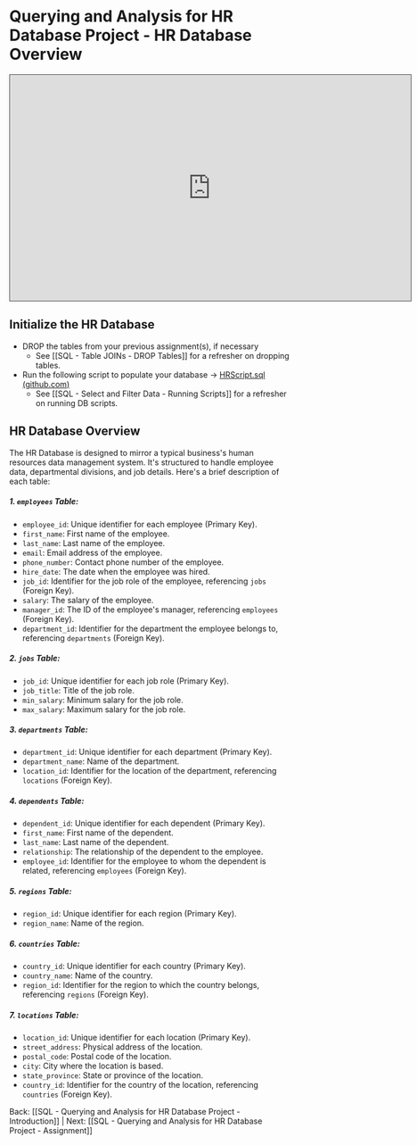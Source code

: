 

# Querying and Analysis for HR Database Project - HR Database Overview

<iframe src="https://egator.hosted.panopto.com/Panopto/Pages/Embed.aspx?id=1bda4f91-4cd6-4dad-b0e3-b10100555862&autoplay=false&offerviewer=true&showtitle=true&showbrand=true&captions=false&interactivity=all" height="405" width="720" style="border: 1px solid #464646;" allowfullscreen allow="autoplay" aria-label="Panopto Embedded Video Player"></iframe>

## Initialize the HR Database

- DROP the tables from your previous assignment(s), if necessary
	- See [[SQL - Table JOINs - DROP Tables]] for a refresher on dropping tables.
- Run the following script to populate your database -> <a href="https://github.com/kellerflint/Class-Intro-SQL/blob/hugo/content/Files/HRScript.sql">HRScript.sql (github.com)</a>
	- See [[SQL - Select and Filter Data - Running Scripts]] for a refresher on running DB scripts.
## HR Database Overview

The HR Database is designed to mirror a typical business's human resources data management system. It's structured to handle employee data, departmental divisions, and job details. Here's a brief description of each table:

##### 1. `employees` Table:

- `employee_id`: Unique identifier for each employee (Primary Key).
- `first_name`: First name of the employee.
- `last_name`: Last name of the employee.
- `email`: Email address of the employee.
- `phone_number`: Contact phone number of the employee.
- `hire_date`: The date when the employee was hired.
- `job_id`: Identifier for the job role of the employee, referencing `jobs` (Foreign Key).
- `salary`: The salary of the employee.
- `manager_id`: The ID of the employee's manager, referencing `employees` (Foreign Key).
- `department_id`: Identifier for the department the employee belongs to, referencing `departments` (Foreign Key).

##### 2. `jobs` Table:

- `job_id`: Unique identifier for each job role (Primary Key).
- `job_title`: Title of the job role.
- `min_salary`: Minimum salary for the job role.
- `max_salary`: Maximum salary for the job role.

##### 3. `departments` Table:

- `department_id`: Unique identifier for each department (Primary Key).
- `department_name`: Name of the department.
- `location_id`: Identifier for the location of the department, referencing `locations` (Foreign Key).

##### 4. `dependents` Table:

- `dependent_id`: Unique identifier for each dependent (Primary Key).
- `first_name`: First name of the dependent.
- `last_name`: Last name of the dependent.
- `relationship`: The relationship of the dependent to the employee.
- `employee_id`: Identifier for the employee to whom the dependent is related, referencing `employees` (Foreign Key).

##### 5. `regions` Table:

- `region_id`: Unique identifier for each region (Primary Key).
- `region_name`: Name of the region.

##### 6. `countries` Table:

- `country_id`: Unique identifier for each country (Primary Key).
- `country_name`: Name of the country.
- `region_id`: Identifier for the region to which the country belongs, referencing `regions` (Foreign Key).

##### 7. `locations` Table:

- `location_id`: Unique identifier for each location (Primary Key).
- `street_address`: Physical address of the location.
- `postal_code`: Postal code of the location.
- `city`: City where the location is based.
- `state_province`: State or province of the location.
- `country_id`: Identifier for the country of the location, referencing `countries` (Foreign Key).



Back: [[SQL - Querying and Analysis for HR Database Project - Introduction]] | Next: [[SQL - Querying and Analysis for HR Database Project - Assignment]]
